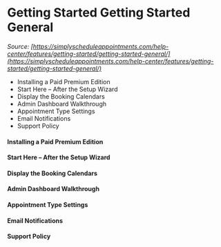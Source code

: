 # Getting Started Getting Started General


*Source: [https://simplyscheduleappointments.com/help-center/features/getting-started/getting-started-general/](https://simplyscheduleappointments.com/help-center/features/getting-started/getting-started-general/)*

- Installing a Paid Premium Edition
- Start Here – After the Setup Wizard
- Display the Booking Calendars
- Admin Dashboard Walkthrough
- Appointment Type Settings
- Email Notifications
- Support Policy

#### Installing a Paid Premium Edition

#### Start Here – After the Setup Wizard

#### Display the Booking Calendars

#### Admin Dashboard Walkthrough

#### Appointment Type Settings

#### Email Notifications

#### Support Policy
